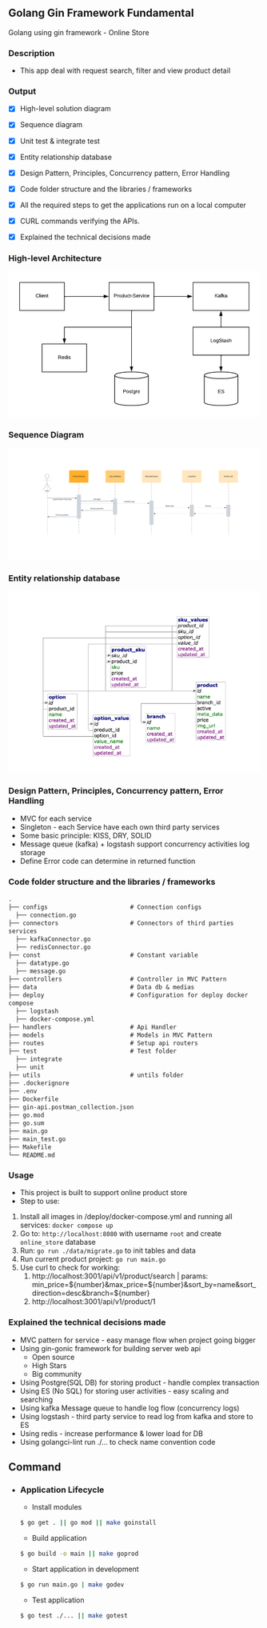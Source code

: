 ## Golang Gin Framework Fundamental

Golang using gin framework - Online Store
### Description
- This app deal with request search, filter and view product detail

### Output
- [x] High-level solution diagram
- [x] Sequence diagram
- [x] Unit test & integrate test
- [x] Entity relationship database
- [x] Design Pattern, Principles, Concurrency pattern, Error Handling
- [x] Code folder structure and the libraries / frameworks
- [x] All the required steps to get the applications run on a local computer
- [x] CURL commands verifying the APIs.
- [x] Explained the technical decisions made


### High-level Architecture
![Alt text](./data/images/architecture.png?raw=true "Architecture")

### Sequence Diagram
![Alt text](./data/images/sequence_diagram.png?raw=true "Sequence Diagram")

### Entity relationship database
![Alt text](./data/images/rdb.png?raw=true "Sequence Diagram")

### Design Pattern, Principles, Concurrency pattern, Error Handling
- MVC for each service
- Singleton - each Service have each own third party services
- Some basic principle: KISS, DRY, SOLID
- Message queue (kafka) + logstash support concurrency activities log storage
- Define Error code can determine in returned function

### Code folder structure and the libraries / frameworks
    .
    ├── configs                       # Connection configs
      ├── connection.go 
    ├── connectors                    # Connectors of third parties services
      ├── kafkaConnector.go
      ├── redisConnector.go
    ├── const                         # Constant variable
      ├── datatype.go
      ├── message.go
    ├── controllers                   # Controller in MVC Pattern
    ├── data                          # Data db & medias
    ├── deploy                        # Configuration for deploy docker compose
      ├── logstash
      ├── docker-compose.yml
    ├── handlers                      # Api Handler
    ├── models                        # Models in MVC Pattern
    ├── routes                        # Setup api routers
    ├── test                          # Test folder
      ├── integrate
      ├── unit
    ├── utils                         # untils folder
    ├── .dockerignore
    ├── .env
    ├── Dockerfile
    ├── gin-api.postman_collection.json
    ├── go.mod
    ├── go.sum
    ├── main.go
    ├── main_test.go
    ├── Makefile
    └── README.md

### Usage
  - This project is built to support online product store
  - Step to use:
  1. Install all images in /deploy/docker-compose.yml and running all services: ```docker compose up```
  2. Go to: ```http://localhost:8080``` with username ```root``` and create ```online_store``` database
  3. Run: ```go run ./data/migrate.go``` to init tables and data
  4. Run current product project: ``` go run main.go ```
  5. Use curl to check for working:
     1. http://localhost:3001/api/v1/product/search | params: min_price=${number}&max_price=${number}&sort_by=name&sort_direction=desc&branch=${number}
     2. http://localhost:3001/api/v1/product/1

### Explained the technical decisions made
  - MVC pattern for service - easy manage flow when project going bigger
  - Using gin-gonic framework for building server web api
    - Open source
    - High Stars
    - Big community
  - Using Postgre(SQL DB) for storing product - handle complex transaction
  - Using ES (No SQL) for storing user activities - easy scaling and searching
  - Using kafka Message queue to handle log flow (concurrency logs)
  - Using logstash - third party service to read log from kafka and store to ES
  - Using redis - increase performance & lower load for DB
  - Using golangci-lint run ./... to check name convention code

## Command

- ### Application Lifecycle

  - Install modules

  ```sh
  $ go get . || go mod || make goinstall
  ```

  - Build application

  ```sh
  $ go build -o main || make goprod
  ```

  - Start application in development

  ```sh
  $ go run main.go | make godev
  ```

  - Test application

  ```sh
  $ go test ./... || make gotest
  ```